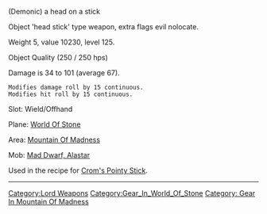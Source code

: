 (Demonic) a head on a stick

Object 'head stick' type weapon, extra flags evil nolocate.

Weight 5, value 10230, level 125.

Object Quality (250 / 250 hps)

Damage is 34 to 101 (average 67).

`Modifies damage roll by 15 continuous.`  
`Modifies hit roll by 15 continuous.`

Slot: Wield/Offhand

Plane: [World Of Stone](:Category:World_Of_Stone.md "wikilink")

Area: [Mountain Of Madness](:Category:Mountain_Of_Madness.md "wikilink")

Mob: [Mad Dwarf, Alastar](Mad_Dwarf,_Alastar "wikilink")

Used in the recipe for [Crom's Pointy
Stick](Crom's_Pointy_Stick "wikilink").

------------------------------------------------------------------------

[Category:Lord Weapons](Category:Lord_Weapons "wikilink")
[Category:Gear_In_World_Of_Stone](Category:Gear_In_World_Of_Stone "wikilink")
[Category: Gear In Mountain Of
Madness](Category:_Gear_In_Mountain_Of_Madness "wikilink")

